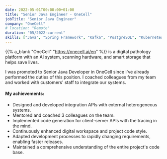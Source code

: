```yaml
---
date: 2022-05-01T00:00:00+01:00
title: "Senior Java Engineer - OneCell"
jobTitle: "Senior Java Engineer"
company: "OneCell"
# location: "Remote"
duration: "05/2022-current"
skills: ["Java", "Spring Framework", "Kafka", "PostgreSQL", "Kubernetes", "WebSocket", "Python"]
---
```


{{% a_blank "OneCell" "https://onecell.ai/en" %}} is a digital pathology platform with an AI system, scanning hardware, and smart storage that helps save lives.

I was promoted to Senior Java Developer in OneCell since I've already performed the duties of this position.
I coached colleagues from my team and worked with customers' staff to integrate our systems.


#### My achievements:
- Designed and developed integration APIs with external heterogeneous systems.
- Mentored and coached 3 colleagues on the team.
- Implemented code generation for client-server APIs with the tracing in the mind.
- Continuously enhanced digital workspace and project code style.
- Adapted development processes to rapidly changing requirements, enabling faster releases.
- Maintained a comprehensive understanding of the entire project's code base.

